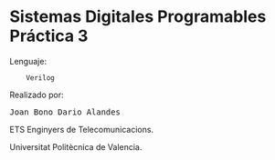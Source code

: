 Sistemas Digitales Programables 
Práctica 3
=============

Lenguaje:

        Verilog
        
Realizado por:
        <pre>Joan Bono
Dario Alandes </pre>


ETS Enginyers de Telecomunicacions.

Universitat Politècnica de Valencia.
